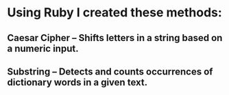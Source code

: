 # Using Ruby I created these methods:

## Caesar Cipher – Shifts letters in a string based on a numeric input.

## Substring – Detects and counts occurrences of dictionary words in a given text.
